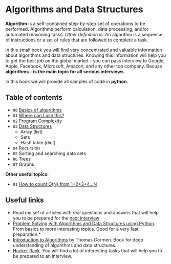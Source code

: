 # Algorithms and Data Structures

**Algorithm** is a self-contained step-by-step set of operations to be performed. Algorithms perform calculation, data processing, and/or automated reasoning tasks. *Other definition is:* An algorithm is a sequence of instructions or a set of rules that are followed to complete a task.

In this small book you will find very concentrated and valuable information about algorithms and data structures. Knowing this information will help you to get the best job on the global market - you can pass interview to Google, Apple, Facebook, Microsoft, Amazon, and any other top company. Becuse **algorithms - is the main topic for all serious interviews**.

In this book we will provide all samples of code in **python**.

## Table of contents

- `00` [Basics of algorithms](chapters/00-Basics.md)
- `01` [Where can I use this?](chapters/01-Usage.md)
- `02` [Program Complexity](chapters/02-Complexity.md)
- `03` [Data Structures](chapters/03-Data-Structures.md)
  - Array (list)
  - Sets
  - Hash table (dict)
- `04` Recursion
- `05` Sorting and searching data sets
- `06` Trees
- `07` Graphs

**Other useful topics:**
- `01` [How to count O(N) from 1+2+3+4...N](topics/01-BigOFrom1234N.md)

## Useful links

- Read my set of articles with real questions and answers that will help you to be prepared for the [next interview](https://github.com/1st/interview)
- [Problem Solving with Algorithms and Data Structures using Python](http://interactivepython.org). From basics to more interesting topics. Good for a very fast preparation.*
- [Introduction to Algorithms](https://mitpress.mit.edu/books/introduction-algorithms) by Thomas Cormen. Book for deep understanding of algorithms and data structures.
- [Hacker Rank](http://hackerrank.com). You will find a lot of interesting tasks that will help you to be prepared to an interview.
